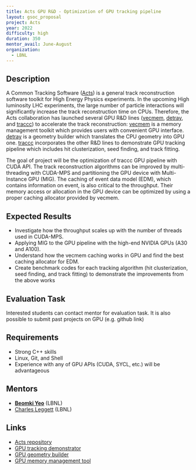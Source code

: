 ```yaml
---
title: Acts GPU R&D - Optimization of GPU tracking pipeline
layout: gsoc_proposal
project: Acts
year: 2022
difficulty: high
duration: 350
mentor_avail: June-August
organization:
  - LBNL
---
```


## Description

A Common Tracking Software ([Acts][Acts]) is a general track reconstruction software toolkit for High Energy Physics experiments. In the upcoming High luminosity LHC experiments, the large number of particle interactions will significantly increase the track reconstruction time on CPUs. Therefore, the Acts collaboration has launched several GPU R&D lines ([vecmem][vecmem], [detray][detray], and [traccc][traccc]) 
to accelerate the track reconstruction: [vecmem][vecmem] is a memory management toolkit which provides 
users with convenient GPU interface. [detray][detray] is a geometry builder which translates the CPU geometry into GPU one. 
[traccc][traccc] incorporates the other R&D lines to demonstrate GPU tracking pipeline which includes hit clusterization, 
seed finding, and track fitting. 

The goal of project will be the optimization of traccc GPU pipeline with CUDA API. The track reconstruction algorithms can be improved by multi-threading with CUDA-MPS and partitioning the GPU device with Multi-Instance GPU (MIG). The caching of event data model (EDM), which contains information on event, is also critical to the throughput. Their memory access or allocation in the GPU device can be optimized by using a proper caching allocator provided by vecmem. 

## Expected Results

* Investigate how the throughput scales up with the number of threads used in CUDA-MPS.
* Applying MIG to the GPU pipeline with the high-end NVIDIA GPUs (A30 and A100).
* Understand how the vecmem caching works in GPU and find the best caching allocator for EDM.
* Create benchmark codes for each tracking algorithm (hit clusterization, seed finding, and track fitting) to demonstrate the improvements from the above works

## Evaluation Task

Interested students can contact mentor for evaluation task.
It is also possible to submit past projects on GPU (e.g. github link)

## Requirements

 * Strong C++ skills
 * Linux, Git, and Shell
 * Experience with any of GPU APIs (CUDA, SYCL, etc.) will be advantageous

## Mentors

 * **[Beomki Yeo](mailto:beomki.yeo@berkeley.edu)** (LBNL)
 * [Charles Leggett](mailto:cgleggett@lbl.gov) (LBNL)

## Links

 * [Acts repository][Acts]
 * [GPU tracking demonstrator][traccc]
 * [GPU geometry builder][detray]
 * [GPU memory management tool][vecmem]

[Acts]: https://acts.readthedocs.io/en/latest/#
[traccc]: https://github.com/acts-project/traccc
[detray]: https://github.com/acts-project/detray
[vecmem]: https://github.com/acts-project/vecmem
